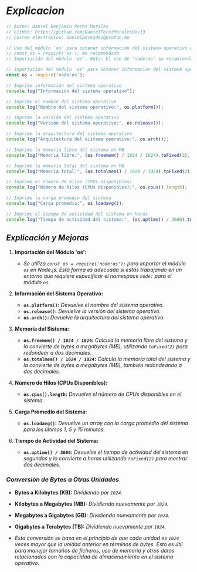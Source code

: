 <!-- Autor: Daniel Benjamin Perez Morales -->
<!-- GitHub: https://github.com/DanielPerezMoralesDev13 -->
<!-- Correo electrónico: danielperezdev@proton.me -->

# ***Explicacion***

```javascript
// Autor: Daniel Benjamin Perez Morales
// GitHub: https://github.com/DanielPerezMoralesDev13
// Correo electrónico: danielperezdev@proton.me 

// Uso del módulo 'os' para obtener información del sistema operativo en Node.js
// const os = require('os'); No recomendado
// Importación del módulo 'os'. Nota: El uso de 'node:os' se recomienda si estás trabajando en un entorno que requiere la especificación del namespace.

// Importación del módulo 'os' para obtener información del sistema operativo
const os = require('node:os');

// Imprime información del sistema operativo
console.log("Información del sistema operativo");

// Imprime el nombre del sistema operativo
console.log("Nombre del sistema operativo:", os.platform());

// Imprime la versión del sistema operativo
console.log("Versión del sistema operativo:", os.release());

// Imprime la arquitectura del sistema operativo
console.log("Arquitectura del sistema operativo:", os.arch());

// Imprime la memoria libre del sistema en MB
console.log("Memoria libre:", (os.freemem() / 1024 / 1024).toFixed(2), "MB");

// Imprime la memoria total del sistema en MB
console.log("Memoria total:", (os.totalmem() / 1024 / 1024).toFixed(2), "MB");

// Imprime el número de hilos (CPUs disponibles)
console.log("Número de hilos (CPUs disponibles):", os.cpus().length);

// Imprime la carga promedio del sistema
console.log("Carga promedio:", os.loadavg());

// Imprime el tiempo de actividad del sistema en horas
console.log("Tiempo de actividad del sistema:", (os.uptime() / 3600).toFixed(2), "horas");
```

## ***Explicación y Mejoras***

1. **Importación del Módulo 'os':**
   - *Se utiliza `const os = require('node:os');` para importar el módulo `os` en Node.js. Esta forma es adecuada si estás trabajando en un entorno que requiere especificar el namespace `node:` para el módulo `os`.*

2. **Información del Sistema Operativo:**
   - **`os.platform()`:** *Devuelve el nombre del sistema operativo.*
   - **`os.release()`:** *Devuelve la versión del sistema operativo.*
   - **`os.arch()`:** *Devuelve la arquitectura del sistema operativo.*

3. **Memoria del Sistema:**
   - **`os.freemem() / 1024 / 1024`:** *Calcula la memoria libre del sistema y la convierte de bytes a megabytes (MB), utilizando `toFixed(2)` para redondear a dos decimales.*
   - **`os.totalmem() / 1024 / 1024`:** *Calcula la memoria total del sistema y la convierte de bytes a megabytes (MB), también redondeando a dos decimales.*

4. **Número de Hilos (CPUs Disponibles):**
   - **`os.cpus().length`:** *Devuelve el número de CPUs disponibles en el sistema.*

5. **Carga Promedio del Sistema:**
   - **`os.loadavg()`:** *Devuelve un array con la carga promedio del sistema para los últimos 1, 5 y 15 minutos.*

6. **Tiempo de Actividad del Sistema:**
   - **`os.uptime() / 3600`:** *Devuelve el tiempo de actividad del sistema en segundos y lo convierte a horas utilizando `toFixed(2)` para mostrar dos decimales.*

### ***Conversión de Bytes a Otras Unidades***

- **Bytes a Kilobytes (KB):** *Dividiendo por `1024`.*
- **Kilobytes a Megabytes (MB):** *Dividiendo nuevamente por `1024`.*
- **Megabytes a Gigabytes (GB):** *Dividiendo nuevamente por `1024`.*
- **Gigabytes a Terabytes (TB):** *Dividiendo nuevamente por `1024`.*

- *Esta conversión se basa en el principio de que cada unidad es `1024` veces mayor que la unidad anterior en términos de bytes. Esto es útil para manejar tamaños de ficheros, uso de memoria y otros datos relacionados con la capacidad de almacenamiento en el sistema operativo.*
